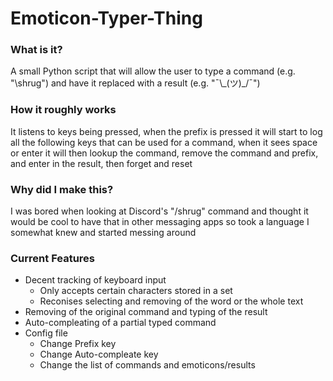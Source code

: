 # Emoticon-Typer-Thing
### What is it?
A small Python script that will allow the user to type a command (e.g. "\shrug") and have it replaced with a result (e.g. "¯\\\_(ツ)\_/¯")

### How it roughly works
It listens to keys being pressed, when the prefix is pressed it will start to log all the following keys that can be used for a command, when it sees space or enter it will then lookup the command, remove the command and prefix, and enter in the result, then forget and reset

### Why did I make this?
I was bored when looking at Discord's "/shrug" command and thought it would be cool to have that in other messaging apps so took a language I somewhat knew and started messing around

### Current Features
- Decent tracking of keyboard input
  - Only accepts certain characters stored in a set
  - Reconises selecting and removing of the word or the whole text
- Removing of the original command and typing of the result
- Auto-compleating of a partial typed command
- Config file
  - Change Prefix key
  - Change Auto-compleate key
  - Change the list of commands and emoticons/results
